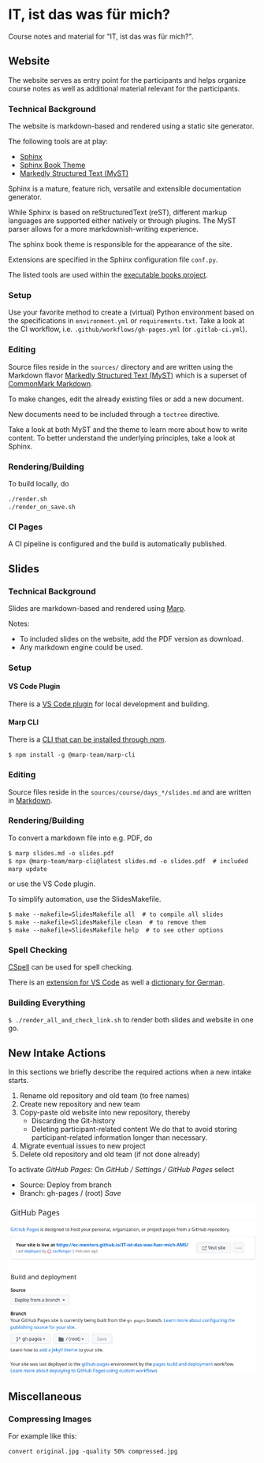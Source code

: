 # IT, ist das was für mich?

Course notes and material for "IT, ist das was für mich?".

## Website

The website serves as entry point for the participants and
helps organize course notes as well as additional material
relevant for the participants.

### Technical Background

The website is markdown-based and rendered using a static site generator.

The following tools are at play:
* [Sphinx](https://www.sphinx-doc.org/)
* [Sphinx Book Theme](https://sphinx-book-theme.readthedocs.io/)
* [Markedly Structured Text (MyST)](https://myst-parser.readthedocs.io/)

Sphinx is a mature, feature rich, versatile and extensible documentation generator.

While Sphinx is based on reStructuredText (reST), different markup languages are
supported either natively or through plugins.
The MyST parser allows for a more markdownish-writing experience.

The sphinx book theme is responsible for the appearance of the site.

Extensions are specified in the Sphinx configuration file `conf.py`.

The listed tools are used within the [executable books project](https://github.com/executablebooks).

### Setup

Use your favorite method to create a (virtual) Python environment
based on the specifications in `environment.yml` or `requirements.txt`.
Take a look at the CI workflow, i.e. `.github/workflows/gh-pages.yml` (or `.gitlab-ci.yml`).

### Editing

Source files reside in the `sources/` directory and are written using the
Markdown flavor [Markedly Structured Text (MyST)](https://myst-parser.readthedocs.io/en/latest/)
which is a superset of [CommonMark Markdown](https://commonmark.org/).

To make changes, edit the already existing files or add a new document.

New documents need to be included through a `toctree` directive.

Take a look at both MyST and the theme to learn more about how to write content.
To better understand the underlying principles, take a look at Sphinx.

### Rendering/Building

To build locally, do

```console
./render.sh
./render_on_save.sh
```


### CI Pages

A CI pipeline is configured and the build is automatically published.


## Slides

### Technical Background

Slides are markdown-based and rendered using [Marp](https://marp.app/).

Notes:
* To included slides on the website, add the PDF version as download.
* Any markdown engine could be used.

### Setup

#### VS Code Plugin

There is a [VS Code plugin](https://marketplace.visualstudio.com/items?itemName=marp-team.marp-vscode)
for local development and building.

#### Marp CLI

There is a [CLI that can be installed through npm](https://www.npmjs.com/package/@marp-team/marp-cli).

```console
$ npm install -g @marp-team/marp-cli
```

### Editing

Source files reside in the `sources/course/days_*/slides.md` and are written in
[Markdown](https://marpit.marp.app/markdown).

### Rendering/Building

To convert a markdown file into e.g. PDF, do

```console
$ marp slides.md -o slides.pdf
$ npx @marp-team/marp-cli@latest slides.md -o slides.pdf  # included marp update
```

or use the VS Code plugin.

To simplify automation, use the SlidesMakefile.

```console
$ make --makefile=SlidesMakefile all  # to compile all slides
$ make --makefile=SlidesMakefile clean  # to remove them
$ make --makefile=SlidesMakefile help  # to see other options
```

### Spell Checking

[CSpell](https://cspell.org/) can be used for spell checking.

There is an
[extension for VS Code](https://marketplace.visualstudio.com/items?itemName=streetsidesoftware.code-spell-checker)
as well a
[dictionary for German](https://marketplace.visualstudio.com/items?itemName=streetsidesoftware.code-spell-checker-german).


### Building Everything

`$ ./render_all_and_check_link.sh` to render both slides and website in one go.

## New Intake Actions

In this sections we briefly describe the required actions when a new intake
starts.

1. Rename old repository and old team (to free names)
1. Create new repository and new team
1. Copy-paste old website into new repository, thereby
   - Discarding the Git-history
   - Deleting participant-related content
   We do that to avoid storing participant-related information
   longer than necessary.
1. Migrate eventual issues to new project
1. Delete old repository and old team (if not done already)

To activate *GitHub Pages*:
On *GitHub / Settings / GitHub Pages* select
* Source: Deploy from branch
* Branch: gh-pages / (root) *Save*

![GitHub Repo Settings / Pages](.github/workflows/gh-pages-settings-screenshot.png)


## Miscellaneous

### Compressing Images

For example like this:

```console
convert original.jpg -quality 50% compressed.jpg
```
